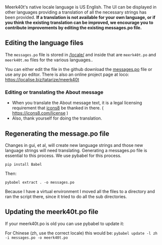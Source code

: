 Meerk40t's native locale language is US English. The UI can be displayed in other languages providing a translation of all the necessary strings has been provided. **If a translation is not available for your own language, or if you think the existing translation can be improved, we encourage you to contribute improvements by editing the existing messages.po file.**

## Editing the language files
The `messages.po` file is stored in [/locale/](https://github.com/meerk40t/meerk40t/blob/master/locale/) and inside that are `meerk40t.po` and `meerk40t.mo` files for the various languages..

You can either edit the file in the github download the [messages.po](https://github.com/meerk40t/meerk40t/blob/master/locale/messages.po) file or use any po editor. There is also an online project page at loco: https://localise.biz/tatarize/meerk40t

### Editing or translating the About message
* When you translate the About message text, it is a legal licensing requirement that [icons8](https://icons8.com/) be thanked in there. ( https://icons8.com/license )
* Also, thank yourself for doing the translation.

## Regenerating the message.po file
Changes in gui, et al, will create new language strings and those new language strings will need translating. Generating a messages.po file is essential to this process. We use pybabel for this process. 

`pip install Babel`

Then:

`pybabel extract . -o messages.po`

Because I have a virtual environment I moved all the files to a directory and ran the script there, since it tried to do all the sub directories.

## Updating the meerk40t.po file

If your meerk40t.po is old you can use pybabel to update it:

For Chinese (zh, use the correct locale) this would be:
`pybabel update -l zh -i messages.po -o meerk40t.po`
